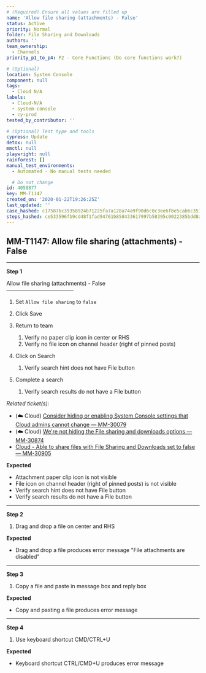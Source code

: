 ```yaml
---
# (Required) Ensure all values are filled up
name: 'Allow file sharing (attachments) - False'
status: Active
priority: Normal
folder: File Sharing and Downloads
authors: ''
team_ownership:
  - Channels
priority_p1_to_p4: P2 - Core Functions (Do core functions work?)

# (Optional)
location: System Console
component: null
tags:
  - Cloud N/A
labels:
  - Cloud-N/A
  - system-console
  - cy-prod
tested_by_contributor: ''

# (Optional) Test type and tools
cypress: Update
detox: null
mmctl: null
playwright: null
rainforest: []
manual_test_environments:
  - Automated - No manual tests needed

  # Do not change
id: 4058877
key: MM-T1147
created_on: '2020-01-22T19:26:25Z'
last_updated: ''
case_hashed: c17587bc39358924b71225fa7a128a74a9f90d6c0c3ee6f8e5cab6c351a71bfe17da433624c05a4d0a2f6662be3f4b0a
steps_hashed: ce533596fb9cd48f1fad94761b858433617997b58395c0022385bdd8ad02ec0fbf47b39c625fed21b0dd5fb88b41b650
---
```


<!-- (Auto-generated) Based on frontmatter's "key" and "name" -->

## MM-T1147: Allow file sharing (attachments) - False

---

**Step 1**

Allow file sharing (attachments) - False\
–––––––––––––––––––––––––

1. Set `Allow file sharing` to `false`

2. Click Save

3. Return to team

   1. Verify no paper clip icon in center or RHS
   2. Verify no file icon on channel header (right of pinned posts)

4. Click on Search

   1. Verify search hint does not have File button

5. Complete a search

   1. Verify search results do not have a File button

_Related ticket(s):_

- (☁️ Cloud) [Consider hiding or enabling System Console settings that Cloud admins cannot change — MM-30079](https://mattermost.atlassian.net/browse/MM-30079)
- (☁️ Cloud) [We're not hiding the File sharing and downloads options — MM-30874](https://mattermost.atlassian.net/browse/MM-30874)
- [Cloud - Able to share files with File Sharing and Downloads set to false — MM-30905](https://mattermost.atlassian.net/browse/MM-30905)

**Expected**

- Attachment paper clip icon is not visible
- File icon on channel header (right of pinned posts) is not visible
- Verify search hint does not have File button
- Verify search results do not have a File button

---

**Step 2**

1. Drag and drop a file on center and RHS

**Expected**

- Drag and drop a file produces error message "File attachments are disabled"

---

**Step 3**

1. Copy a file and paste in message box and reply box

**Expected**

- Copy and pasting a file produces error message

---

**Step 4**

1. Use keyboard shortcut CMD/CTRL+U

**Expected**

- Keyboard shortcut CTRL/CMD+U produces error message

